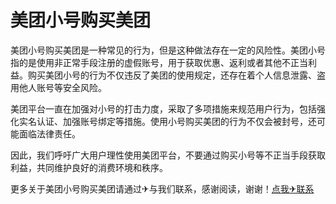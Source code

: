# 美团小号购买美团

美团小号购买美团是一种常见的行为，但是这种做法存在一定的风险性。美团小号指的是使用非正常手段注册的虚假账号，用于获取优惠、返利或者其他不正当利益。购买美团小号的行为不仅违反了美团的使用规定，还存在着个人信息泄露、盗用他人账号等安全风险。

美团平台一直在加强对小号的打击力度，采取了多项措施来规范用户行为，包括强化实名认证、加强账号绑定等措施。使用小号购买美团的行为不仅会被封号，还可能面临法律责任。

因此，我们呼吁广大用户理性使用美团平台，不要通过购买小号等不正当手段获取利益，共同维护良好的消费环境和秩序。

更多关于美团小号购买美团请通过✈与我们联系，感谢阅读，谢谢！[点我✈联系](https://add.k02.cc)